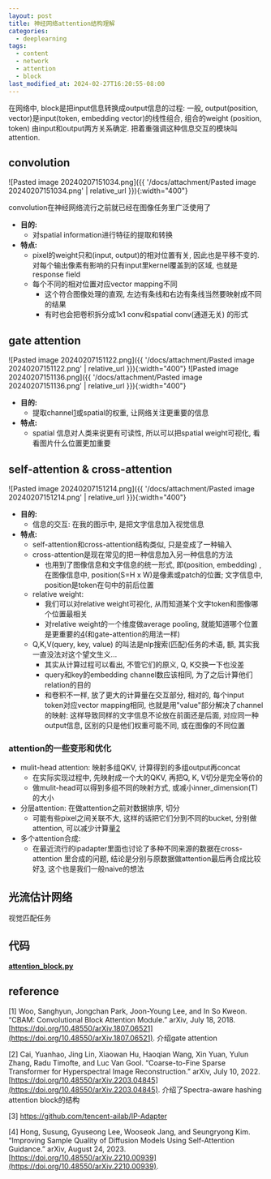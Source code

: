 ```yaml
---
layout: post
title: 神经网络attention结构理解
categories:
  - deeplearning
tags:
  - content
  - network
  - attention
  - block
last_modified_at: 2024-02-27T16:20:55-08:00
---
```

在网络中, block是把input信息转换成output信息的过程: 一般, output(position, vector)是input(token, embedding vector)的线性组合, 组合的weight (position, token) 由input和output两方关系确定. 把着重强调这种信息交互的模块叫attention. 
## convolution

![Pasted image 20240207151034.png]({{ '/docs/attachment/Pasted image 20240207151034.png' | relative_url }}){:width="400"} 

convolution在神经网络流行之前就已经在图像任务里广泛使用了
- **目的:**
	- 对spatial information进行特征的提取和转换
- **特点:** 
	- pixel的weight只和(input, output)的相对位置有关, 因此也是平移不变的. 对每个输出像素有影响的只有input里kernel覆盖到的区域, 也就是response field
	- 每个不同的相对位置对应vector mapping不同
		- 这个符合图像处理的直观, 左边有条线和右边有条线当然要映射成不同的结果
		- 有时也会把卷积拆分成1x1 conv和spatial conv(通道无关) 的形式

## gate attention

![Pasted image 20240207151122.png]({{ '/docs/attachment/Pasted image 20240207151122.png' | relative_url }}){:width="400"} ![Pasted image 20240207151136.png]({{ '/docs/attachment/Pasted image 20240207151136.png' | relative_url }}){:width="400"} 

- **目的:**
	- 提取channel[1](#ref)或spatial的权重, 让网络关注更重要的信息
- **特点:** 
	- spatial 信息对人类来说更有可读性, 所以可以把spatial weight可视化, 看看图片什么位置更加重要

## self-attention & cross-attention

![Pasted image 20240207151214.png]({{ '/docs/attachment/Pasted image 20240207151214.png' | relative_url }}){:width="400"} 

- **目的:**
	- 信息的交互: 在我的图示中, 是把文字信息加入视觉信息
- **特点:** 
	- self-attention和cross-attention结构类似, 只是变成了一种输入
	- cross-attention是现在常见的把一种信息加入另一种信息的方法
		- 也用到了图像信息和文字信息的统一形式, 即(position, embedding) , 在图像信息中, position(S=H x W)是像素或patch的位置; 文字信息中, position是token在句中的前后位置
	- relative weight: 
		- 我们可以对relative weight可视化, 从而知道某个文字token和图像哪个位置最相关
		- 对relative weight的一个维度做average pooling, 就能知道哪个位置是更重要的[4](#ref)(和gate-attention的用法一样)
	- Q,K,V(query, key, value) 的叫法是nlp搜索(匹配)任务的术语, 额, 其实我一直没法对这个望文生义...
		- 其实从计算过程可以看出, 不管它们的原义, Q, K交换一下也没差
		- query和key的embedding channel数应该相同, 为了之后计算他们relation的目的
		- 和卷积不一样, 放了更大的计算量在交互部分, 相对的, 每个input token对应vector mapping相同, 也就是用"value"部分解决了channel的映射: 这样导致同样的文字信息不论放在前面还是后面, 对应同一种output信息, 区别的只是他们权重可能不同, 或在图像的不同位置

### attention的一些变形和优化

- mulit-head attention: 映射多组QKV, 计算得到的多组output再concat
	- 在实际实现过程中,  先映射成一个大的QKV, 再把Q, K, V切分是完全等价的
	- 做mulit-head可以得到多组不同的映射方式, 或减小inner_dimension(T)的大小
- 分层attention: 在做attention之前对数据排序, 切分
	- 可能有些pixel之间关联不大, 这样的话把它们分到不同的bucket, 分别做attention, 可以减少计算量[2](#ref)
- 多个attention合成:
	- 在最近流行的ipadapter里面也讨论了多种不同来源的数据在cross-attention 里合成的问题, 结论是分别与原数据做attention最后再合成比较好[3](#ref), 这个也是我们一般naive的想法

## 光流估计网络

视觉匹配任务

## 代码

[**attention_block.py**](https://gist.github.com/roshameow/503ec3769d75c47b82f2a7372e8c2dab#file-attention_block-py)

## reference 
<span id="ref"></span>

[1] Woo, Sanghyun, Jongchan Park, Joon-Young Lee, and In So Kweon. “CBAM: Convolutional Block Attention Module.” arXiv, July 18, 2018. [https://doi.org/10.48550/arXiv.1807.06521](https://doi.org/10.48550/arXiv.1807.06521). 介绍gate attention

[2] Cai, Yuanhao, Jing Lin, Xiaowan Hu, Haoqian Wang, Xin Yuan, Yulun Zhang, Radu Timofte, and Luc Van Gool. “Coarse-to-Fine Sparse Transformer for Hyperspectral Image Reconstruction.” arXiv, July 10, 2022. [https://doi.org/10.48550/arXiv.2203.04845](https://doi.org/10.48550/arXiv.2203.04845). 介绍了Spectra-aware hashing attention block的结构

[3] https://github.com/tencent-ailab/IP-Adapter 

[4] Hong, Susung, Gyuseong Lee, Wooseok Jang, and Seungryong Kim. “Improving Sample Quality of Diffusion Models Using Self-Attention Guidance.” arXiv, August 24, 2023. [https://doi.org/10.48550/arXiv.2210.00939](https://doi.org/10.48550/arXiv.2210.00939).
